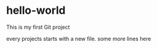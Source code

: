 # hello-world
This is my first Git project

every projects starts with a new file.
some more lines here 
